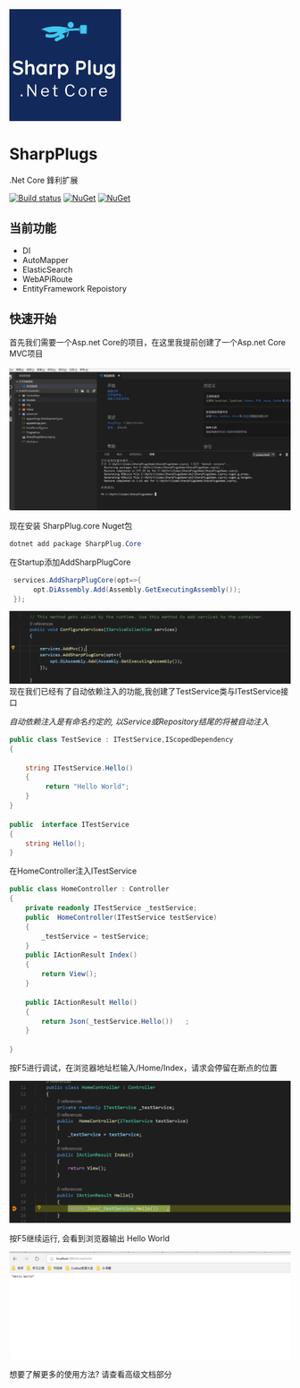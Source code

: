 
<img src="https://raw.githubusercontent.com/ShiWei-L/SharpPlugs/master/SharpPlug.Core/logo.png" width="200" height="200" /> 

# SharpPlugs 

.Net Core 鋒利扩展


[![Build status](https://ci.appveyor.com/api/projects/status/74whrxjajlnacjma?svg=true)](https://ci.appveyor.com/project/ShiWei-L/sharpplugs)
[![NuGet](https://img.shields.io/nuget/v/SharpPlug.Core.svg)](https://www.nuget.org/packages/SharpPlug.Core/)
[![NuGet](https://img.shields.io/nuget/dt/SharpPlug.Core.svg)](https://www.nuget.org/packages/SharpPlug.Core/)

## 当前功能

- DI
- AutoMapper
- ElasticSearch
- WebAPiRoute
- EntityFramework Repoistory

## 快速开始

首先我们需要一个Asp.net Core的项目，在这里我提前创建了一个Asp.net Core MVC项目

![asp.net core Project](/doc/img/getStarted/createProject.png)

现在安装 SharpPlug.core Nuget包
```powershell
dotnet add package SharpPlug.Core
```
在Startup添加AddSharpPlugCore
```c#
 services.AddSharpPlugCore(opt=>{
      opt.DiAssembly.Add(Assembly.GetExecutingAssembly());
 });
```
![asp.net core Project](/doc/img/getStarted/2.png)
现在我们已经有了自动依赖注入的功能,我创建了TestService类与ITestService接口

*自动依赖注入是有命名约定的, 以Service或Repository结尾的将被自动注入*

```c#
public class TestSevice : ITestService,IScopedDependency
{

    string ITestService.Hello()
    {
         return "Hello World";
    }
}

public  interface ITestService
{
    string Hello();
}
```
在HomeController注入ITestService
```c#
public class HomeController : Controller
{
    private readonly ITestService _testService;
    public  HomeController(ITestService testService)
    {
        _testService = testService;
    }
    public IActionResult Index()
    {
        return View();
    }

    public IActionResult Hello()
    {
        return Json(_testService.Hello())   ;
    }
       
}
```
按F5进行调试，在浏览器地址栏输入/Home/Index，请求会停留在断点的位置

![asp.net core Project](/doc/img/getStarted/3.png)

按F5继续运行, 会看到浏览器输出 Hello World

![asp.net core Project](/doc/img/getStarted/4.png)

想要了解更多的使用方法? 请查看高级文档部分